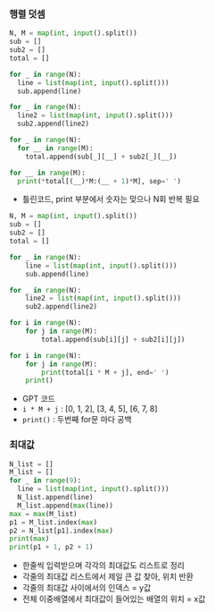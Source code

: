 ### 행렬 덧셈
```py
N, M = map(int, input().split())
sub = []
sub2 = []
total = []

for _ in range(N):
  line = list(map(int, input().split()))
  sub.append(line)

for _ in range(N):
  line2 = list(map(int, input().split()))
  sub2.append(line2)

for _ in range(N):
  for __ in range(M):
    total.append(sub[_][__] + sub2[_][__])

for __ in range(M):
  print(*total[(__)*M:(__ + 1)*M], sep=' ')
```
- 틀린코드, print 부분에서 숫자는 맞으나 N회 반복 필요

```py
N, M = map(int, input().split())
sub = []
sub2 = []
total = []

for _ in range(N):
    line = list(map(int, input().split()))
    sub.append(line)

for _ in range(N):
    line2 = list(map(int, input().split()))
    sub2.append(line2)

for i in range(N):
    for j in range(M):
        total.append(sub[i][j] + sub2[i][j])

for i in range(N):
    for j in range(M):
        print(total[i * M + j], end=' ')
    print()
```
- GPT 코드
- `i * M + j` : [0, 1, 2], [3, 4, 5], [6, 7, 8]
- `print()` : 두번째 for문 마다 공백

### 최대값
```py
N_list = []
M_list = []
for _ in range(9):
  line = list(map(int, input().split()))
  N_list.append(line)
  M_list.append(max(line))
max = max(M_list)
p1 = M_list.index(max)
p2 = N_list[p1].index(max)
print(max)
print(p1 + 1, p2 + 1)
```
- 한줄씩 입력받으며 각각의 최대값도 리스트로 정리
- 각줄의 최대값 리스트에서 제일 큰 값 찾아, 위치 반환
- 각줄의 최대값 사이에서의 인덱스 = y값
- 전체 이중배열에서 최대값이 들어있는 배열의 위치 = x값